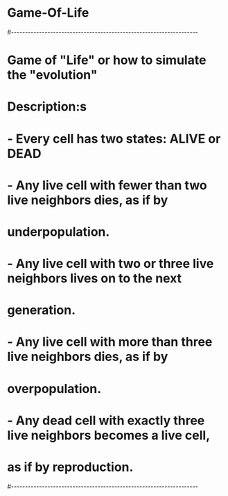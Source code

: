 # Game-Of-Life

#-------------------------------------------------------------------

# Game of "Life" or how to simulate the "evolution"

# Description:s
#  - Every cell has two states: ALIVE or DEAD
#  - Any live cell with fewer than two live neighbors dies, as if by
#    underpopulation.
#  - Any live cell with two or three live neighbors lives on to the next
#    generation.
#  - Any live cell with more than three live neighbors dies, as if by
#    overpopulation.
#  - Any dead cell with exactly three live neighbors becomes a live cell,
#    as if by reproduction.

#-------------------------------------------------------------------